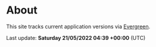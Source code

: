 # About

This site tracks current application versions via [Evergreen](https://stealthpuppy.com/evergreen/).

Last update: **Saturday 21/05/2022 04:39 +00:00** (UTC)